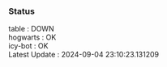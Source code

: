 ### Status


table : DOWN  
hogwarts : OK  
icy-bot : OK  
Latest Update : 2024-09-04 23:10:23.131209
